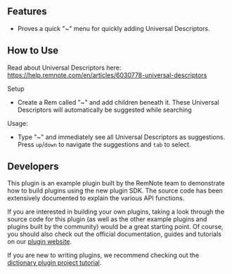 ## Features

- Proves a quick "~" menu for quickly adding Universal Descriptors.

## How to Use

Read about Universal Descriptors here: https://help.remnote.com/en/articles/6030778-universal-descriptors

Setup

- Create a Rem called "~" and add children beneath it. These Universal Descriptors will automatically be suggested while searching

Usage:

- Type "~" and immediately see all Universal Descriptors as suggestions. Press `up`/`down` to navigate the suggestions and `tab` to select.

## Developers

This plugin is an example plugin built by the RemNote team to demonstrate how to build plugins using the new plugin SDK. The source code has been extensively documented to explain the various API functions.

If you are interested in building your own plugins, taking a look through the source code for this plugin (as well as the other example plugins and plugins built by the community) would be a great starting point. Of course, you should also check out the official documentation, guides and tutorials on our [plugin website](https://plugins.remnote.com/).

If you are new to writing plugins, we recommend checking out the [dictionary plugin project tutorial](https://plugins.remnote.com/in-depth-tutorial/overview).
